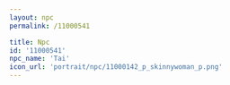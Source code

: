 ```yaml
---
layout: npc
permalink: /11000541

title: Npc
id: '11000541'
npc_name: 'Tai'
icon_url: 'portrait/npc/11000142_p_skinnywoman_p.png'
---
```

